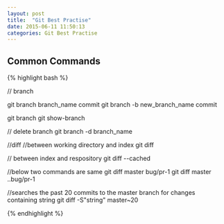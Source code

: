```yaml
---
layout: post
title:  "Git Best Practise"
date: 2015-06-11 11:50:13
categories: Git Best Practise
---
```



## Common Commands

{% highlight bash %}

// branch

git branch branch_name commit
git branch -b new_branch_name commit

git branch
git show-branch

// delete branch
git branch -d branch_name

//diff
//between working directory and index
git diff

// between index and respository
git diff --cached 

//below two commands are same
git diff master bug/pr-1
git diff master ..bug/pr-1

//searches the past 20 commits to the master branch for changes containing string
git diff -S"string" master~20

{% endhighlight %}


